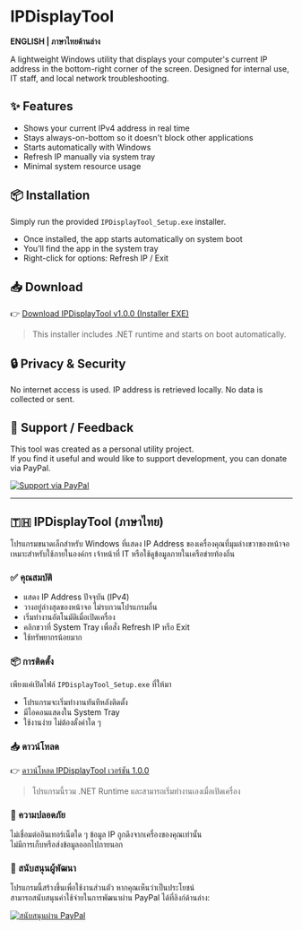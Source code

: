# IPDisplayTool

**ENGLISH | ภาษาไทยด้านล่าง**

A lightweight Windows utility that displays your computer's current IP address in the bottom-right corner of the screen. Designed for internal use, IT staff, and local network troubleshooting.

## ✨ Features
- Shows your current IPv4 address in real time
- Stays always-on-bottom so it doesn't block other applications
- Starts automatically with Windows
- Refresh IP manually via system tray
- Minimal system resource usage

## 📦 Installation
Simply run the provided `IPDisplayTool_Setup.exe` installer.

- Once installed, the app starts automatically on system boot
- You’ll find the app in the system tray
- Right-click for options: Refresh IP / Exit

## 📥 Download

👉 [Download IPDisplayTool v1.0.0 (Installer EXE)](https://github.com/Brewtherhood/IPDisplayTool/releases/download/v1.0.0/IPDisplayTool_Setup.exe)

> This installer includes .NET runtime and starts on boot automatically.

## 🔒 Privacy & Security
No internet access is used. IP address is retrieved locally. No data is collected or sent.

## 💬 Support / Feedback
This tool was created as a personal utility project.  
If you find it useful and would like to support development, you can donate via PayPal.

[![Support via PayPal](https://img.shields.io/badge/Support-PayPal-blue)](https://www.paypal.me/brewtherhood)

---

## 🇹🇭 IPDisplayTool (ภาษาไทย)

โปรแกรมขนาดเล็กสำหรับ Windows ที่แสดง IP Address ของเครื่องคุณที่มุมล่างขวาของหน้าจอ เหมาะสำหรับใช้ภายในองค์กร เจ้าหน้าที่ IT หรือใช้ดูข้อมูลภายในเครือข่ายท้องถิ่น

### ✅ คุณสมบัติ
- แสดง IP Address ปัจจุบัน (IPv4)
- วางอยู่ล่างสุดของหน้าจอ ไม่รบกวนโปรแกรมอื่น
- เริ่มทำงานอัตโนมัติเมื่อเปิดเครื่อง
- คลิกขวาที่ System Tray เพื่อสั่ง Refresh IP หรือ Exit
- ใช้ทรัพยากรน้อยมาก

### 📦 การติดตั้ง
เพียงแค่เปิดไฟล์ `IPDisplayTool_Setup.exe` ที่ให้มา

- โปรแกรมจะเริ่มทำงานทันทีหลังติดตั้ง
- มีไอคอนแสดงใน System Tray
- ใช้งานง่าย ไม่ต้องตั้งค่าใด ๆ

### 📥 ดาวน์โหลด

👉 [ดาวน์โหลด IPDisplayTool เวอร์ชัน 1.0.0](https://github.com/Brewtherhood/IPDisplayTool/releases/download/v1.0.0/IPDisplayTool_Setup.exe)

> โปรแกรมนี้รวม .NET Runtime และสามารถเริ่มทำงานเองเมื่อเปิดเครื่อง

### 🔐 ความปลอดภัย
ไม่เชื่อมต่ออินเทอร์เน็ตใด ๆ ข้อมูล IP ถูกดึงจากเครื่องของคุณเท่านั้น  
ไม่มีการเก็บหรือส่งข้อมูลออกไปภายนอก

### 🙏 สนับสนุนผู้พัฒนา
โปรแกรมนี้สร้างขึ้นเพื่อใช้งานส่วนตัว หากคุณเห็นว่าเป็นประโยชน์  
สามารถสนับสนุนค่าใช้จ่ายในการพัฒนาผ่าน PayPal ได้ที่ลิงก์ด้านล่าง:

[![สนับสนุนผ่าน PayPal](https://img.shields.io/badge/สนับสนุนผ่าน-PayPal-0948B7)](https://www.paypal.me/brewtherhood)
